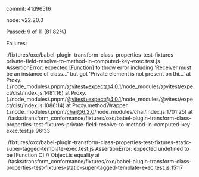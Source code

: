 commit: 41d96516

node: v22.20.0

Passed: 9 of 11 (81.82%)

Failures:

./fixtures/oxc/babel-plugin-transform-class-properties-test-fixtures-private-field-resolve-to-method-in-computed-key-exec.test.js
AssertionError: expected [Function] to throw error including 'Receiver must be an instance of class…' but got 'Private element is not present on thi…'
    at Proxy.<anonymous> (./node_modules/.pnpm/@vitest+expect@4.0.1/node_modules/@vitest/expect/dist/index.js:1481:16)
    at Proxy.<anonymous> (./node_modules/.pnpm/@vitest+expect@4.0.1/node_modules/@vitest/expect/dist/index.js:1086:14)
    at Proxy.methodWrapper (./node_modules/.pnpm/chai@6.2.0/node_modules/chai/index.js:1701:25)
    at ./tasks/transform_conformance/fixtures/oxc/babel-plugin-transform-class-properties-test-fixtures-private-field-resolve-to-method-in-computed-key-exec.test.js:96:33

./fixtures/oxc/babel-plugin-transform-class-properties-test-fixtures-static-super-tagged-template-exec.test.js
AssertionError: expected undefined to be [Function C] // Object.is equality
    at ./tasks/transform_conformance/fixtures/oxc/babel-plugin-transform-class-properties-test-fixtures-static-super-tagged-template-exec.test.js:15:17
